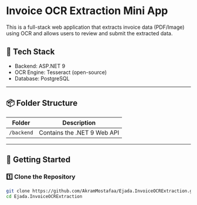 # Invoice OCR Extraction Mini App

This is a full-stack web application that extracts invoice data (PDF/Image) using OCR and allows users to review and submit the extracted data.

## 🔧 Tech Stack

- Backend: ASP.NET 9
- OCR Engine: Tesseract (open-source)
- Database: PostgreSQL

---

## 📦 Folder Structure

| Folder     | Description                          |
|------------|--------------------------------------|
| `/backend` | Contains the .NET 9 Web API          |

---

## 🚀 Getting Started

### 1️⃣ Clone the Repository

```bash
git clone https://github.com/AkramMostafaa/Ejada.InvoiceOCRExtraction.git
cd Ejada.InvoiceOCRExtraction
